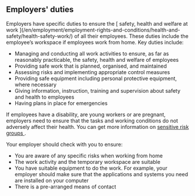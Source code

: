 ##  Employers' duties

Employers have specific duties to ensure the [ safety, health and welfare at
work ](/en/employment/employment-rights-and-conditions/health-and-
safety/health-safety-work/) of all their employees. These duties include the
employee’s workspace if employees work from home. Key duties include:

  * Managing and conducting all work activities to ensure, as far as reasonably practicable, the safety, health and welfare of employees 
  * Providing safe work that is planned, organised, and maintained 
  * Assessing risks and implementing appropriate control measures 
  * Providing safe equipment including personal protective equipment, where necessary 
  * Giving information, instruction, training and supervision about safety and health to employees 
  * Having plans in place for emergencies 

If employees have a disability, are young workers or are pregnant, employers
need to ensure that the tasks and working conditions do not adversely affect
their health. You can get more information on [ sensitive risk groups
](https://www.hsa.ie/eng/Workplace_Health/Sensitive_Risk_Groups/) .

Your employer should check with you to ensure:

  * You are aware of any specific risks when working from home 
  * The work activity and the temporary workspace are suitable 
  * You have suitable equipment to do the work. For example, your employer should make sure that the applications and systems you need are installed on your computer 
  * There is a pre-arranged means of contact 
